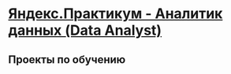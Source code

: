 # [Яндекс.Практикум - Аналитик данных (Data Analyst)](https://practicum.yandex.ru/data-analyst/)
## Проекты по обучению

